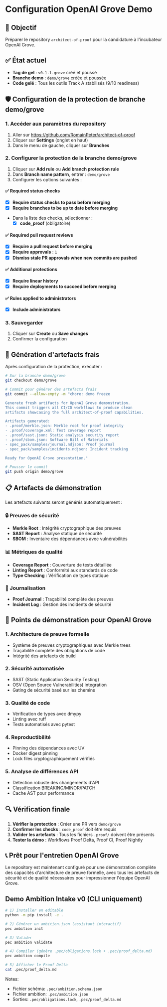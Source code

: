 # Configuration OpenAI Grove Demo

## 🎯 Objectif
Préparer le repository `architect-of-proof` pour la candidature à l'incubateur OpenAI Grove.

## ✅ État actuel
- **Tag de gel** : `v0.1.1-grove` créé et poussé
- **Branche demo** : `demo/grove` créée et poussée
- **Code gelé** : Tous les outils Track A stabilisés (9/10 readiness)

## 🛡️ Configuration de la protection de branche demo/grove

### 1. Accéder aux paramètres du repository
1. Aller sur https://github.com/RomainPeter/architect-of-proof
2. Cliquer sur **Settings** (onglet en haut)
3. Dans le menu de gauche, cliquer sur **Branches**

### 2. Configurer la protection de la branche demo/grove
1. Cliquer sur **Add rule** ou **Add branch protection rule**
2. Dans **Branch name pattern**, entrer : `demo/grove`
3. Configurer les options suivantes :

#### ✅ Required status checks
- [x] **Require status checks to pass before merging**
- [x] **Require branches to be up to date before merging**
- Dans la liste des checks, sélectionner :
  - [x] **code_proof** (obligatoire)

#### ✅ Required pull request reviews
- [x] **Require a pull request before merging**
- [x] **Require approvals** : `1`
- [x] **Dismiss stale PR approvals when new commits are pushed**

#### ✅ Additional protections
- [x] **Require linear history**
- [x] **Require deployments to succeed before merging**

#### ✅ Rules applied to administrators
- [x] **Include administrators**

### 3. Sauvegarder
1. Cliquer sur **Create** ou **Save changes**
2. Confirmer la configuration

## 🚀 Génération d'artefacts frais

Après configuration de la protection, exécuter :

```bash
# Sur la branche demo/grove
git checkout demo/grove

# Commit pour générer des artefacts frais
git commit --allow-empty -m "chore: demo freeze

Generate fresh artifacts for OpenAI Grove demonstration.
This commit triggers all CI/CD workflows to produce clean
artifacts showcasing the full architect-of-proof capabilities.

Artifacts generated:
- .proof/merkle.json: Merkle root for proof integrity
- .proof/coverage.xml: Test coverage report
- .proof/sast.json: Static analysis security report
- .proof/sbom.json: Software Bill of Materials
- spec_pack/samples/journal.ndjson: Proof journal
- spec_pack/samples/incidents.ndjson: Incident tracking

Ready for OpenAI Grove presentation."

# Pousser le commit
git push origin demo/grove
```

## 📋 Artefacts de démonstration

Les artefacts suivants seront générés automatiquement :

### 🔒 Preuves de sécurité
- **Merkle Root** : Intégrité cryptographique des preuves
- **SAST Report** : Analyse statique de sécurité
- **SBOM** : Inventaire des dépendances avec vulnérabilités

### 📊 Métriques de qualité
- **Coverage Report** : Couverture de tests détaillée
- **Linting Report** : Conformité aux standards de code
- **Type Checking** : Vérification de types statique

### 📝 Journalisation
- **Proof Journal** : Traçabilité complète des preuves
- **Incident Log** : Gestion des incidents de sécurité

## 🎯 Points de démonstration pour OpenAI Grove

### 1. **Architecture de preuve formelle**
- Système de preuves cryptographiques avec Merkle trees
- Traçabilité complète des obligations de code
- Intégrité des artefacts de build

### 2. **Sécurité automatisée**
- SAST (Static Application Security Testing)
- OSV (Open Source Vulnerabilities) integration
- Gating de sécurité basé sur les chemins

### 3. **Qualité de code**
- Vérification de types avec dmypy
- Linting avec ruff
- Tests automatisés avec pytest

### 4. **Reproductibilité**
- Pinning des dépendances avec UV
- Docker digest pinning
- Lock files cryptographiquement vérifiés

### 5. **Analyse de différences API**
- Détection robuste des changements d'API
- Classification BREAKING/MINOR/PATCH
- Cache AST pour performance

## 🔍 Vérification finale

1. **Vérifier la protection** : Créer une PR vers `demo/grove`
2. **Confirmer les checks** : `code_proof` doit être requis
3. **Valider les artefacts** : Tous les fichiers `.proof/` doivent être présents
4. **Tester la démo** : Workflows Proof Delta, Proof CI, Proof Nightly

## 📞 Prêt pour l'entretien OpenAI Grove

Le repository est maintenant configuré pour une démonstration complète des capacités d'architecture de preuve formelle, avec tous les artefacts de sécurité et de qualité nécessaires pour impressionner l'équipe OpenAI Grove.


## Demo Ambition Intake v0 (CLI uniquement)

```bash
# 1) Installer en editable
python -m pip install -e .

# 2) Générer un ambition.json (assistant interactif)
pec ambition init

# 3) Valider
pec ambition validate

# 4) Compiler (génère .pec/obligations.lock + .pec/proof_delta.md)
pec ambition compile

# 5) Afficher le Proof Delta
cat .pec/proof_delta.md
```

Notes:
- Fichier schéma: `.pec/ambition.schema.json`
- Fichier ambition: `.pec/ambition.json`
- Sorties: `.pec/obligations.lock`, `.pec/proof_delta.md`
